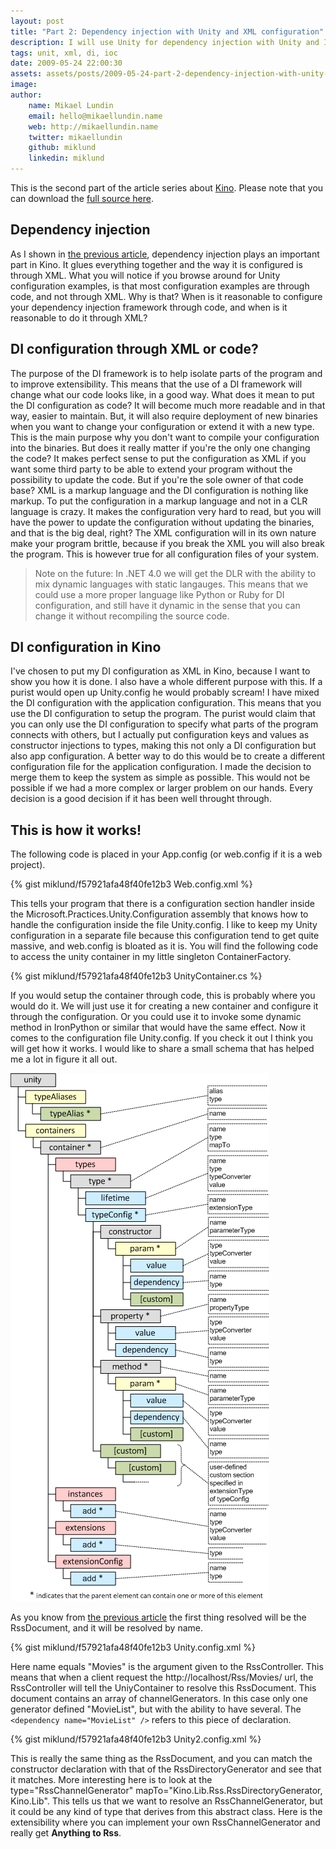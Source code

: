 ```yaml
---
layout: post
title: "Part 2: Dependency injection with Unity and XML configuration"
description: I will use Unity for dependency injection with Unity and I will set it up with XML configuration.
tags: unit, xml, di, ioc
date: 2009-05-24 22:00:30
assets: assets/posts/2009-05-24-part-2-dependency-injection-with-unity-and-xml-configuration
image: 
author: 
    name: Mikael Lundin
    email: hello@mikaellundin.name 
    web: http://mikaellundin.name
    twitter: mikaellundin
    github: miklund
    linkedin: miklund                    
---
```


This is the second part of the article series about [Kino](/2009/05/23/kino-everything-to-rss.html). Please note that you can download the [full source here](/kino/).

## Dependency injection

As I shown in [the previous article](/2009/05/24/kino-design-and-architecture.html), dependency injection plays an important part in Kino. It glues everything together and the way it is configured is through XML. What you will notice if you browse around for Unity configuration examples, is that most configuration examples are through code, and not through XML. Why is that? When is it reasonable to configure your dependency injection framework through code, and when is it reasonable to do it through XML?

## DI configuration through XML or code?

The purpose of the DI framework is to help isolate parts of the program and to improve extensibility. This means that the use of a DI framework will change what our code looks like, in a good way. What does it mean to put the DI configuration as code? It will become much more readable and in that way, easier to maintain. But, it will also require deployment of new binaries when you want to change your configuration or extend it with a new type. This is the main purpose why you don't want to compile your configuration into the binaries. But does it really matter if you're the only one changing the code? It makes perfect sense to put the configuration as XML if you want some third party to be able to extend your program without the possibility to update the code. But if you're the sole owner of that code base? XML is a markup language and the DI configuration is nothing like markup. To put the configuration in a markup language and not in a CLR language is crazy. It makes the configuration very hard to read, but you will have the power to update the configuration without updating the binaries, and that is the big deal, right? The XML configuration will in its own nature make your program brittle, because if you break the XML you will also break the program. This is however true for all configuration files of your system.

> Note on the future: In .NET 4.0 we will get the DLR with the ability to mix dynamic languages with static langauges. This means that we could use a more proper language like Python or Ruby for DI configuration, and still have it dynamic in the sense that you can change it without recompiling the source code.

## DI configuration in Kino

I've chosen to put my DI configuration as XML in Kino, because I want to show you how it is done. I also have a whole different purpose with this.  If a purist would open up Unity.config he would probably scream! I have mixed the DI configuration with the application configuration. This means that you use the DI configuration to setup the program. The purist would claim that you can only use the DI configuration to specify what parts of the program connects with others, but I actually put configuration keys and values as constructor injections to types, making this not only a DI configuration but also app configuration.  A better way to do this would be to create a different configuration file for the application configuration. I made the decision to merge them to keep the system as simple as possible. This would not be possible if we had a more complex or larger problem on our hands.  Every decision is a good decision if it has been well throught through.

## This is how it works!

The following code is placed in your App.config (or web.config if it is a web project).

{% gist miklund/f57921afa48f40fe12b3 Web.config.xml %}

This tells your program that there is a configuration section handler inside the Microsoft.Practices.Unity.Configuration assembly that knows how to handle the configuration inside the file Unity.config. I like to keep my Unity configuration in a separate file because this configuration tend to get quite massive, and web.config is bloated as it is. You will find the following code to access the unity container in my little singleton ContainerFactory.

{% gist miklund/f57921afa48f40fe12b3 UnityContainer.cs %}

If you would setup the container through code, this is probably where you would do it. We will just use it for creating a new container and configure it through the configuration. Or you could use it to invoke some dynamic method in IronPython or similar that would have the same effect. Now it comes to the configuration file Unity.config. If you check it out I think you will get how it works. I would like to share a small schema that has helped me a lot in figure it all out.

![Unity configuration schematic](/assets/posts/2009-05-25-part-2-dependency-injection-with-unity-and-xml-configuration/unity_configuration_schematic.png)

As you know from  [the previous article](/2009/05/24/kino-design-and-architecture.html) the first thing resolved will be the RssDocument, and it will be resolved by name.

{% gist miklund/f57921afa48f40fe12b3 Unity.config.xml %}

Here name equals "Movies" is the argument given to the RssController. This means that when a client request the http://localhost/Rss/Movies/ url, the RssController will tell the UniyContainer to resolve this RssDocument. This document contains an array of channelGenerators. In this case only one generator defined "MovieList", but with the ability to have several. The `<dependency name="MovieList" />` refers to this piece of declaration.

{% gist miklund/f57921afa48f40fe12b3 Unity2.config.xml %}

This is really the same thing as the RssDocument, and you can match the constructor declaration with that of the RssDirectoryGenerator and see that it matches. More interesting here is to look at the type="RssChannelGenerator" mapTo="Kino.Lib.Rss.RssDirectoryGenerator, Kino.Lib". This tells us that we want to resolve an RssChannelGenerator, but it could be any kind of type that derives from this abstract class. Here is the extensibility where you can implement your own RssChannelGenerator and really get **Anything to Rss**.
